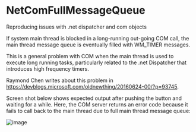 # NetComFullMessageQueue
Reproducing issues with .net dispatcher and com objects

If system main thread is blocked in a long-running out-going COM call, the main thread message queue is eventually filled with WM_TIMER messages.

This is a general problem with COM when the main thread is used to execute long running tasks, particularly related to the .net Dispatcher that introduces high frequency timers.

Raymond Chen writes about this problem in https://devblogs.microsoft.com/oldnewthing/20160624-00/?p=93745.

Screen shot below shows expected output after pushing the button and waiting for a while. Here, the COM server returns an error code because it fails to call back to the main thread due to full main thread message queue:

![image](https://user-images.githubusercontent.com/16581681/118053399-bba2dd80-b384-11eb-820f-7181545c70ac.png)
